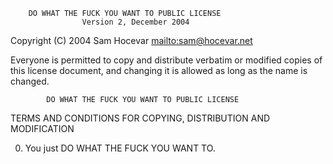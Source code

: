         DO WHAT THE FUCK YOU WANT TO PUBLIC LICENSE
                    Version 2, December 2004

Copyright (C) 2004 Sam Hocevar <mailto:sam@hocevar.net>

Everyone is permitted to copy and distribute verbatim or modified copies of this license document, and changing it is allowed as long as the name is changed.

            DO WHAT THE FUCK YOU WANT TO PUBLIC LICENSE

TERMS AND CONDITIONS FOR COPYING, DISTRIBUTION AND MODIFICATION

0.  You just DO WHAT THE FUCK YOU WANT TO.
